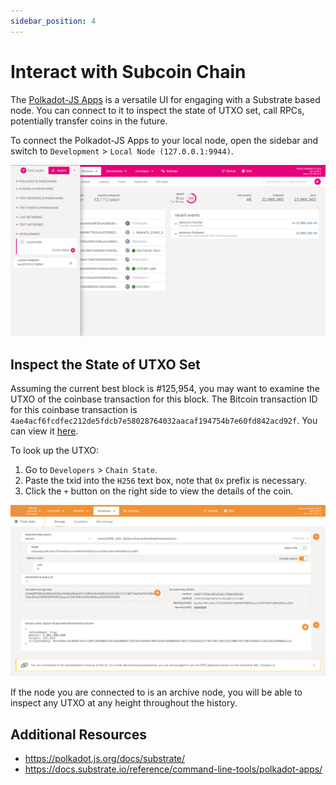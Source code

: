 ```yaml
---
sidebar_position: 4
---
```


# Interact with Subcoin Chain

The [Polkadot-JS Apps](https://polkadot.js.org/apps) is a versatile UI for engaging with a Substrate based node. You can connect to it to inspect the state of UTXO set, call RPCs, potentially transfer coins in the future.

To connect the Polkadot-JS Apps to your local node, open the sidebar and switch to `Development` > `Local Node (127.0.0.1:9944)`.

![Connect to Local Node](./img/connect-to-local-node.png)

## Inspect the State of UTXO Set

Assuming the current best block is #125,954, you may want to examine the UTXO of the coinbase transaction for this block. The Bitcoin transaction ID for this coinbase transaction is `4ae4acf6fcdfec212de5fdcb7e58028764032aacaf194754b7e60fd842acd92f`. You can view it [here](https://www.blockchain.com/explorer/transactions/btc/4ae4acf6fcdfec212de5fdcb7e58028764032aacaf194754b7e60fd842acd92f).

To look up the UTXO:

1. Go to `Developers` > `Chain State`.
2. Paste the txid into the `H256` text box, note that `0x` prefix is necessary.
3. Click the `+` button on the right side to view the details of the coin.

![Coin Storage](./img/coin-storage.png)

If the node you are connected to is an archive node, you will be able to inspect any UTXO at any height throughout the history.

## Additional Resources

- https://polkadot.js.org/docs/substrate/
- https://docs.substrate.io/reference/command-line-tools/polkadot-apps/
